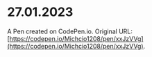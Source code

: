 # 27.01.2023

A Pen created on CodePen.io. Original URL: [https://codepen.io/Michcio1208/pen/xxJzVVg](https://codepen.io/Michcio1208/pen/xxJzVVg).

